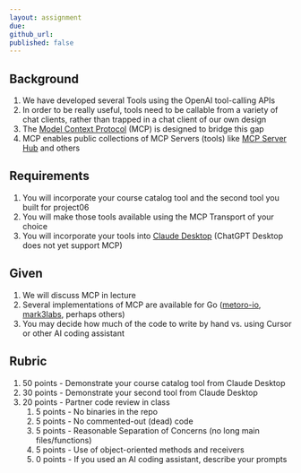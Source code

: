 ```yaml
---
layout: assignment
due: 
github_url: 
published: false
---
```


## Background

1. We have developed several Tools using the OpenAI tool-calling APIs
1. In order to be really useful, tools need to be callable from a variety of chat clients,
rather than trapped in a chat client of our own design
1. The [Model Context Protocol](https://modelcontextprotocol.io/introduction) (MCP) is designed to bridge this gap
1. MCP enables public collections of MCP Servers (tools) like [MCP Server Hub](https://mcpserverhub.com/) and others


## Requirements

1. You will incorporate your course catalog tool and the second tool you built for project06
1. You will make those tools available using the MCP Transport of your choice
1. You will incorporate your tools into [Claude Desktop](https://claude.ai/download) (ChatGPT Desktop does not yet support MCP)

## Given

1. We will discuss MCP in lecture
1. Several implementations of MCP are available for Go ([metoro-io](https://github.com/metoro-io/mcp-golang/tree/main), [mark3labs](https://github.com/mark3labs/mcp-go), perhaps others)
1. You may decide how much of the code to write by hand vs. using Cursor or other AI coding assistant


## Rubric

1. 50 points - Demonstrate your course catalog tool from Claude Desktop
1. 30 points - Demonstrate your second tool from Claude Desktop
1. 20 points - Partner code review in class
    1. 5 points - No binaries in the repo
    1. 5 points - No commented-out (dead) code
    1. 5 points - Reasonable Separation of Concerns (no long main files/functions)
    1. 5 points - Use of object-oriented methods and receivers
    1. 0 points - If you used an AI coding assistant, describe your prompts